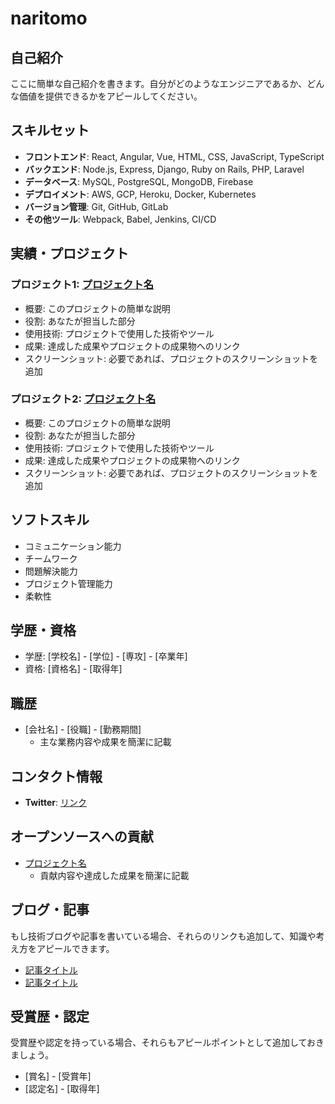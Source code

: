 # naritomo

## 自己紹介
ここに簡単な自己紹介を書きます。自分がどのようなエンジニアであるか、どんな価値を提供できるかをアピールしてください。

## スキルセット
- **フロントエンド**: React, Angular, Vue, HTML, CSS, JavaScript, TypeScript
- **バックエンド**: Node.js, Express, Django, Ruby on Rails, PHP, Laravel
- **データベース**: MySQL, PostgreSQL, MongoDB, Firebase
- **デプロイメント**: AWS, GCP, Heroku, Docker, Kubernetes
- **バージョン管理**: Git, GitHub, GitLab
- **その他ツール**: Webpack, Babel, Jenkins, CI/CD

## 実績・プロジェクト
### プロジェクト1: [プロジェクト名](リポジトリへのリンク)
- 概要: このプロジェクトの簡単な説明
- 役割: あなたが担当した部分
- 使用技術: プロジェクトで使用した技術やツール
- 成果: 達成した成果やプロジェクトの成果物へのリンク
- スクリーンショット: 必要であれば、プロジェクトのスクリーンショットを追加

### プロジェクト2: [プロジェクト名](リポジトリへのリンク)
- 概要: このプロジェクトの簡単な説明
- 役割: あなたが担当した部分
- 使用技術: プロジェクトで使用した技術やツール
- 成果: 達成した成果やプロジェクトの成果物へのリンク
- スクリーンショット: 必要であれば、プロジェクトのスクリーンショットを追加

## ソフトスキル
- コミュニケーション能力
- チームワーク
- 問題解決能力
- プロジェクト管理能力
- 柔軟性

## 学歴・資格
- 学歴: [学校名] - [学位] - [専攻] - [卒業年]
- 資格: [資格名] - [取得年]

## 職歴
- [会社名] - [役職] - [勤務期間]
  - 主な業務内容や成果を簡潔に記載

## コンタクト情報
- **Twitter**: [リンク](https://twitter.com/naritomo08)

## オープンソースへの貢献
- [プロジェクト名](リポジトリへのリンク)
  - 貢献内容や達成した成果を簡潔に記載
  
## ブログ・記事
もし技術ブログや記事を書いている場合、それらのリンクも追加して、知識や考え方をアピールできます。
- [記事タイトル](記事へのリンク)
- [記事タイトル](記事へのリンク)

## 受賞歴・認定
受賞歴や認定を持っている場合、それらもアピールポイントとして追加しておきましょう。
- [賞名] - [受賞年]
- [認定名] - [取得年]
